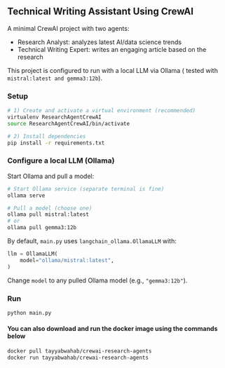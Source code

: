 ## Technical Writing Assistant Using CrewAI

A minimal CrewAI project with two agents:
- Research Analyst: analyzes latest AI/data science trends
- Technical Writing Expert: writes an engaging article based on the research

This project is configured to run with a local LLM via Ollama ( tested with `mistral:latest and gemma3:12b`).

### Setup
```bash
# 1) Create and activate a virtual environment (recommended)
virtualenv ResearchAgentCrewAI
source ResearchAgentCrewAI/bin/activate

# 2) Install dependencies
pip install -r requirements.txt
```

### Configure a local LLM (Ollama)
Start Ollama and pull a model:
```bash
# Start Ollama service (separate terminal is fine)
ollama serve

# Pull a model (choose one)
ollama pull mistral:latest
# or
ollama pull gemma3:12b
```

By default, `main.py` uses `langchain_ollama.OllamaLLM` with:
```python
llm = OllamaLLM(
    model="ollama/mistral:latest",
)
```
Change `model` to any pulled Ollama model (e.g., `"gemma3:12b"`).

### Run
```bash
python main.py
```
#### You can also download and run the docker image using the commands below
```bash
docker pull tayyabwahab/crewai-research-agents
docker run tayyabwahab/crewai-research-agents
```
